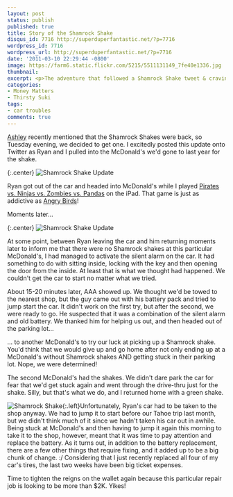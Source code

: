 ```yaml
---
layout: post
status: publish
published: true
title: Story of the Shamrock Shake
disqus_id: 7716 http://superduperfantastic.net/?p=7716
wordpress_id: 7716
wordpress_url: http://superduperfantastic.net/?p=7716
date: '2011-03-10 22:29:44 -0800'
image: https://farm6.static.flickr.com/5215/5511131149_7fe40e1336.jpg
thumbnail: 
excerpt: <p>The adventure that followed a Shamrock Shake tweet & craving...</p>
categories:
- Money Matters
- Thirsty Suki
tags:
- car troubles
comments: true
---
```

[Ashley](http://thisvalleylife.wordpress.com/) recently mentioned that the Shamrock Shakes were back, so Tuesday evening, we decided to get one. I excitedly posted this update onto Twitter as Ryan and I pulled into the McDonald's we'd gone to last year for the shake.

{:.center}
![Shamrock Shake Update](https://farm6.static.flickr.com/5215/5511131149_7fe40e1336.jpg)  

Ryan got out of the car and headed into McDonald's while I played [Pirates vs. Ninjas vs. Zombies vs. Pandas](http://www.pvnvzvp.com/) on the iPad. That game is just as addictive as [Angry Birds](http://www.rovio.com/index.php?page=angry-birds)!

Moments later...

{:.center}
![Shamrock Shake Update](https://farm6.static.flickr.com/5178/5511131131_430be1332b.jpg)  

At some point, between Ryan leaving the car and him returning moments later to inform me that there were no Shamrock shakes at this particular McDonald's, I had managed to activate the silent alarm on the car. It had something to do with sitting inside, locking with the key and then opening the door from the inside. At least that is what we thought had happened. We couldn't get the car to start no matter what we tried.

About 15-20 minutes later, AAA showed up. We thought we'd be towed to the nearest shop, but the guy came out with his battery pack and tried to jump start the car. It didn't work on the first try, but after the second, we were ready to go. He suspected that it was a combination of the silent alarm and old battery. We thanked him for helping us out, and then headed out of the parking lot...

... to another McDonald's to try our luck at picking up a Shamrock shake. You'd think that we would give up and go home after not only ending up at a McDonald's without Shamrock shakes AND getting stuck in their parking lot. Nope, we were determined!

The second McDonald's had the shakes. We didn't dare park the car for fear that we'd get stuck again and went through the drive-thru just for the shake. Silly, but that's what we do, and I returned home with a green shake.

![Shamrock Shake](https://farm6.static.flickr.com/5138/5511690370_20c4fc698f_m.jpg){:.left}Unfortunately, Ryan's car had to be taken to the shop anyway. We had to jump it to start before our Tahoe trip last month, but we didn't think much of it since we hadn't taken his car out in awhile. Being stuck at McDonald's and then having to jump it again this morning to take it to the shop, however, meant that it was time to pay attention and replace the battery. As it turns out, in addition to the battery replacement, there are a few other things that require fixing, and it added up to be a big chunk of change. :/ Considering that I just recently replaced all four of my car's tires, the last two weeks have been big ticket expenses.

Time to tighten the reigns on the wallet again because this particular repair job is looking to be more than $2K. Yikes!